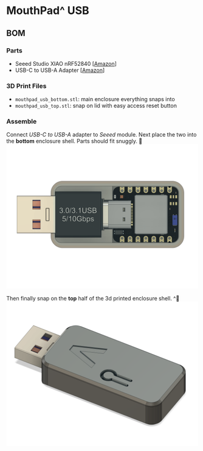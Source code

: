# MouthPad^ USB 

## BOM

### Parts
- Seeed Studio XIAO nRF52840 [[Amazon](https://www.amazon.com/Seeed-Studio-XIAO-nRF52840-Microcontroller/dp/B09T9VVQG7)]
- USB-C to USB-A Adapter [[Amazon](https://www.amazon.com/dp/B0BNDQZCWG)]

### 3D Print Files

- `mouthpad_usb_bottom.stl`: main enclosure everything snaps into
- `mouthpad_usb_top.stl`: snap on lid with easy access reset button

### Assemble

Connect *USB-C to USB-A* adapter to *Seeed* module. Next place the two into the **bottom** enclosure shell. Parts should fit snuggly. 🤗
![](mouthpad_usb_open.png)

Then finally snap on the **top** half of the 3d printed enclosure shell. ^👅
![](mouthpad_usb.png)